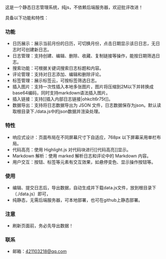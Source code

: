 



这是一个静态日志管理系统，纯js，不依赖后端服务器，欢迎批评改进！

具备以下功能和特性：

### 功能
- 日历展示：展示当前月份的日历，可切换月份，点击日期显示该日日志，无日志时可创建新日志。
- 日志管理：支持创建、编辑、删除、收藏、复制链接等操作，能按日期筛选日志。
- 搜索功能：可根据关键词搜索日志标题和内容。
- 评论管理：支持对日志添加、编辑和删除评论。
- 标签管理：展示标签云，可按标签筛选日志。
- 插入图片：支持一次性插入本地多张图片，图片将压缩到2M以下并转换成base64编码，同时支持markdown语法插入图片。
- 插入链接：支持[[插入内部日志链接|ohkclt6r75t]]。
- 数据导出：支持将日志数据导出为 JSON 文件，日志数据保存为json。默认读取根目录下./data.js中的json数据并渲染处理。

### 特性
- 响应式设计：页面布局在不同屏幕尺寸下自适应，768px 以下屏幕采用单栏布局。
- 代码高亮：使用 Highlight.js 对代码块进行[[代码高亮]]显示。
- Markdown 解析：使用 marked 解析日志和评论中的 Markdown 内容。
- 用户交互：按钮、标签等元素有交互效果，如悬停变色、显示操作按钮等。

### 使用

- 编辑、提交日志后，导出数据，自动生成并下载data.js文件，放到根目录下（./data.js）即可，
- 纯静态，无需后端服务器，可本地部署，也可在github上静态部署。

### 注意

- 刷新页面前，务必先导出数据！

### 联系

- 邮箱：421103218@qq.com


